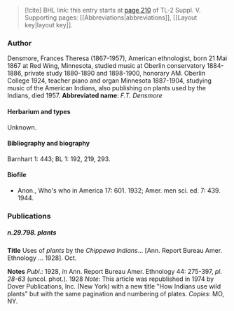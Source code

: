 > [!cite] BHL link: this entry starts at [page 210](https://www.biodiversitylibrary.org/page/33259256) of TL-2 Suppl. V.
> Supporting pages: [[Abbreviations|abbreviations]], [[Layout key|layout key]].

### Author

Densmore, Frances Theresa (1867-1957), American ethnologist, born 21 Mai 1867 at Red Wing, Minnesota, studied music at Oberlin conservatory 1884-1886, private study 1880-1890 and 1898-1900, honorary AM. Oberlin College 1924, teacher piano and organ Minnesota 1887-1904, studying music of the American Indians, also publishing on plants used by the Indians, died 1957. 
**Abbreviated name**: *F.T. Densmore*

#### Herbarium and types

Unknown.

#### Bibliography and biography

Barnhart 1: 443; BL 1: 192, 219, 293.

#### Biofile

- Anon., Who's who in America 17: 601. 1932; Amer. men sci. ed. 7: 439. 1944.

### Publications

##### n.29.798. plants

**Title**
Uses of *plants* by the *Chippewa Indians*... \[Ann. Report Bureau Amer. Ethnology ... 1928\]. Oct.

**Notes**
*Publ*.: 1928, *in* Ann. Report Bureau Amer. Ethnology 44: 275-397, *pl. 28-63* (uncol. phot.). 1928 *Note*: This article was republished in 1974 by Dover Publications, Inc. (New York) with a new title "How Indians use wild plants" but with the same pagination and numbering of plates. *Copies*: MO, NY.

